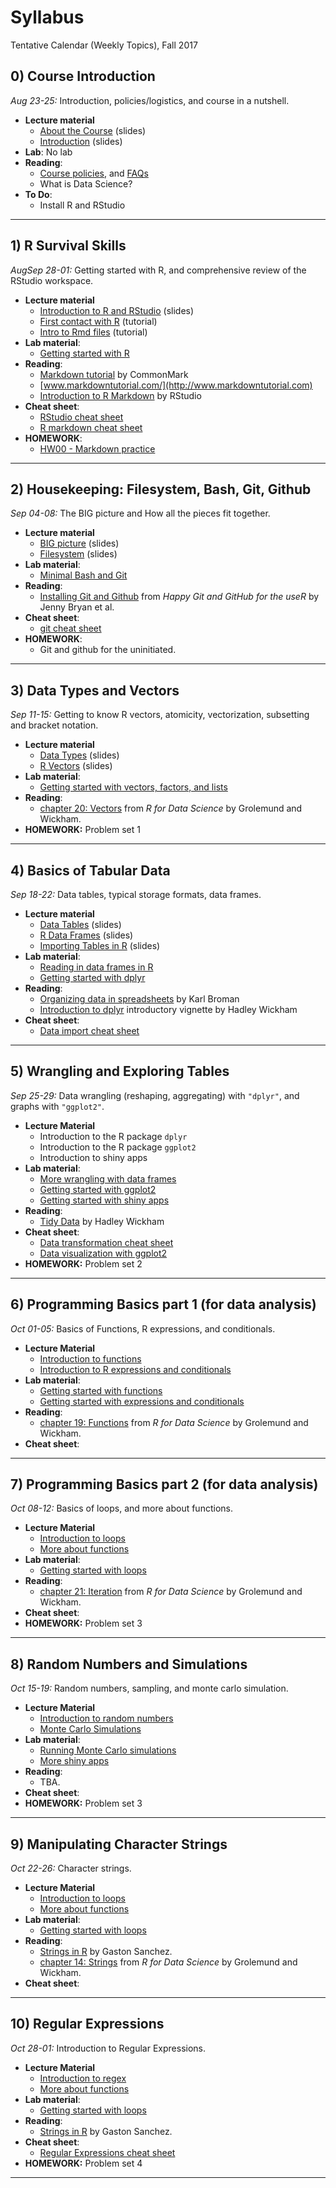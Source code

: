 # Syllabus

Tentative Calendar (Weekly Topics), Fall 2017


## 0) Course Introduction

_Aug 23-25:_ Introduction, policies/logistics, and course in a nutshell.

+ __Lecture material__
    + [About the Course](https://docs.google.com/presentation/d/1odMBh760lfSBiRhEh2cNLEq8LY8YcQTl_lLutRVbZhs/edit?usp=sharing) (slides)
    + [Introduction](https://docs.google.com/presentation/d/1q8fIQ_xVo-S1awfh3qA6XqfZeyG4z3KvLgQj1L9ZuAY/edit?usp=sharing) (slides)
+ __Lab__: No lab
+ __Reading__:
    + [Course policies](policies.md), and [FAQs](faqs.md)
    - What is Data Science?
+ __To Do__: 
    + Install R and RStudio


-----


## 1) R Survival Skills

_AugSep 28-01:_ Getting started with R, and comprehensive review of the RStudio workspace.

+ __Lecture material__
    + [Introduction to R and RStudio](https://docs.google.com/presentation/d/1n4Wo6lhYIeUi6XPhE7BVhX6cgfcTHkr1_uap0GWmD5Q/edit?usp=sharing) (slides)
    + [First contact with R](../tutorials/01-intro-to-R.md) (tutorial)
    + [Intro to Rmd files](../tutorials/01-intro-to-Rmd-files.md) (tutorial)
+ __Lab material__:
    + [Getting started with R](../labs/lab01-R-basics.md)
+ __Reading__:
    + [Markdown tutorial](http://commonmark.org/help/tutorial) by CommonMark
    + [www.markdowntutorial.com/](http://www.markdowntutorial.com)
    + [Introduction to R Markdown](http://rmarkdown.rstudio.com/lesson-1.html) by RStudio
+ __Cheat sheet__: 
    + [RStudio cheat sheet](../cheat-sheets/rstudio-IDE-cheatsheet.pdf)
    + [R markdown cheat sheet](../cheat-sheets/rsmarkdown-cheatsheet-2.0.pdf)
+ __HOMEWORK__:
    + [HW00 - Markdown practice](../hws/00-markdown.md)


-----



## 2) Housekeeping: Filesystem, Bash, Git, Github

_Sep 04-08:_ The BIG picture and How all the pieces fit together.

+ __Lecture material__
    + [BIG picture](https://docs.google.com/presentation/d/1TZRjIvfBfG_3vjj7bmb6B_oyR7k0lxge7V_Ih2B1mwo/edit?usp=sharing) (slides)
    + [Filesystem](https://docs.google.com/presentation/d/1dJxAJxKxzLecxQwJUxUBlJ_T243Qtvi-gyiEVO6eMvw/edit?usp=sharing) (slides)
+ __Lab material__:
    + [Minimal Bash and Git](../labs/lab02-minimal-bash-git.md)
+ __Reading__:
    + [Installing Git and Github](http://happygitwithr.com/installation-pain.html) from 
    _Happy Git and GitHub for the useR_ by Jenny Bryan et al.
+ __Cheat sheet__:
    + [git cheat sheet](../cheat-sheets/git-cheatsheet.pdf)
+ __HOMEWORK__:
    + Git and github for the uninitiated.


-----



## 3) Data Types and Vectors

_Sep 11-15:_ Getting to know R vectors, atomicity, vectorization, subsetting and bracket notation.

+ __Lecture material__
    + [Data Types](https://docs.google.com/presentation/d/1TZRjIvfBfG_3vjj7bmb6B_oyR7k0lxge7V_Ih2B1mwo/edit?usp=sharing) (slides)
    + [R Vectors](https://docs.google.com/presentation/d/1dJxAJxKxzLecxQwJUxUBlJ_T243Qtvi-gyiEVO6eMvw/edit?usp=sharing) (slides)
+ __Lab material__:
    + [Getting started with vectors, factors, and lists](../labs/lab03-vector-basics.md)
+ __Reading__:
    + [chapter 20: Vectors](http://r4ds.had.co.nz/vectors.html) from _R for Data Science_ by Grolemund and Wickham.
+ __HOMEWORK:__ Problem set 1


-----



## 4) Basics of Tabular Data

_Sep 18-22:_ Data tables, typical storage formats, data frames.

+ __Lecture material__
    + [Data Tables](https://docs.google.com/presentation/d/1WQIrQxtNXhEEpI0Yd5Ch4r2zwIp3KG2O_BVY5nsdY4Q/edit?usp=sharing) (slides)
    + [R Data Frames](https://docs.google.com/presentation/d/1OsxnIgNTZG-gnD0rdTXzqf162_gNqnok_suMHG5KxpU/edit?usp=sharing) (slides)
    + [Importing Tables in R]() (slides)
+ __Lab material__:
    + [Reading in data frames in R](../labs/lab04-reading-data-frames.md)
    + [Getting started with dplyr](../labs/lab04-dplyr-basics.md)
+ __Reading__:
    + [Organizing data in spreadsheets](http://kbroman.org/dataorg/) by Karl Broman
    + [Introduction to dplyr](https://cran.rstudio.com/web/packages/dplyr/vignettes/introduction.html) introductory vignette by Hadley Wickham
+ __Cheat sheet__:
    + [Data import cheat sheet](../cheat-sheets/data-import-cheatsheet.pdf)
 

-----



## 5) Wrangling and Exploring Tables

_Sep 25-29:_ Data wrangling (reshaping, aggregating) with `"dplyr"`, and 
graphs with `"ggplot2"`.

+ __Lecture Material__
    + Introduction to the R package `dplyr`
    + Introduction to the R package `ggplot2`
    + Introduction to shiny apps
+ __Lab material__:
    + [More wrangling with data frames](../labs/lab05-more-dplyr.md)
    + [Getting started with ggplot2](../labs/04-ggplot2-basics.md)
    + [Getting started with shiny apps](../labs/lab05-shiny-basics.md)
+ __Reading__:
    + [Tidy Data](http://vita.had.co.nz/papers/tidy-data.pdf) by Hadley Wickham
+ __Cheat sheet__:
    + [Data transformation cheat sheet](../cheat-sheets/data-transformation-cheatsheet.pdf)
    + [Data visualization with ggplot2](../cheat-sheets/ggplot2-cheatsheet-2.1.pdf)
+ __HOMEWORK:__ Problem set 2


-----



## 6) Programming Basics part 1 (for data analysis)

_Oct 01-05:_ Basics of Functions, R expressions, and conditionals.

+ __Lecture Material__
    + [Introduction to functions](../tutorials/06-intro-to-functions.md)
    + [Introduction to R expressions and conditionals](../tutorials/06-intro-to-expressions-conditionals.md)
+ __Lab material__:
    + [Getting started with functions](../labs/lab06-simple-functions.md)
    + [Getting started with expressions and conditionals](../labs/lab06-simple-conditionals.md)
+ __Reading__: 
    + [chapter 19: Functions](http://r4ds.had.co.nz/functions.html) from _R for Data Science_ by Grolemund and Wickham.
+ __Cheat sheet__: 


-----



## 7) Programming Basics part 2 (for data analysis)

_Oct 08-12:_ Basics of loops, and more about functions.

+ __Lecture Material__
    + [Introduction to loops](../tutorials/08-intro-to-loops.md)
    + [More about functions](../tutorials/09-more-functions.md)
+ __Lab material__: 
    + [Getting started with loops](../labs/lab07-simple-loops.md)
+ __Reading__:
    + [chapter 21: Iteration](http://r4ds.had.co.nz/iteration.html) from _R for Data Science_ by Grolemund and Wickham.
+ __Cheat sheet__: 
+ __HOMEWORK:__ Problem set 3


-----



## 8) Random Numbers and Simulations

_Oct 15-19:_ Random numbers, sampling, and monte carlo simulation.

+ __Lecture Material__
    + [Introduction to random numbers](../tutorials/08-intro-to-random-numbers.md)
    + [Monte Carlo Simulations](../tutorials/09-intro-to-simulations.md)
+ __Lab material__:
    + [Running Monte Carlo simulations](../labs/lab08-random-numbers.md)
    + [More shiny apps](../labs/08-shiny-simulations.md)
+ __Reading__:
    + TBA.
+ __Cheat sheet__: 
+ __HOMEWORK:__ Problem set 3


-----



## 9) Manipulating Character Strings

_Oct 22-26:_ Character strings.

+ __Lecture Material__
    + [Introduction to loops](../tutorials/08-intro-to-loops.md)
    + [More about functions](../tutorials/09-more-functions.md)
+ __Lab material__: 
    + [Getting started with loops](../labs/07-simple-loops.md)
+ __Reading__:
    + [Strings in R](gastonsanchez.com/r4strings) by Gaston Sanchez.
    + [chapter 14: Strings](http://r4ds.had.co.nz/strings.html) from _R for Data Science_ by Grolemund and Wickham.
+ __Cheat sheet__: 


-----



## 10) Regular Expressions

_Oct 28-01:_ Introduction to Regular Expressions.

+ __Lecture Material__
    + [Introduction to regex](../tutorials/08-intro-to-loops.md)
    + [More about functions](../tutorials/09-more-functions.md)
+ __Lab material__: 
    + [Getting started with loops](../labs/07-simple-loops.md)
+ __Reading__:
    + [Strings in R](gastonsanchez.com/r4strings) by Gaston Sanchez.
+ __Cheat sheet__:
    + [Regular Expressions cheat sheet](../cheat-sheets/regular-expressions-cheatsheet.pdf)
+ __HOMEWORK:__ Problem set 4


-----

